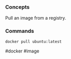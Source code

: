 ### Concepts

Pull an image from a registry.
### Commands

```bash
docker pull ubuntu:latest
```

#docker #image 
